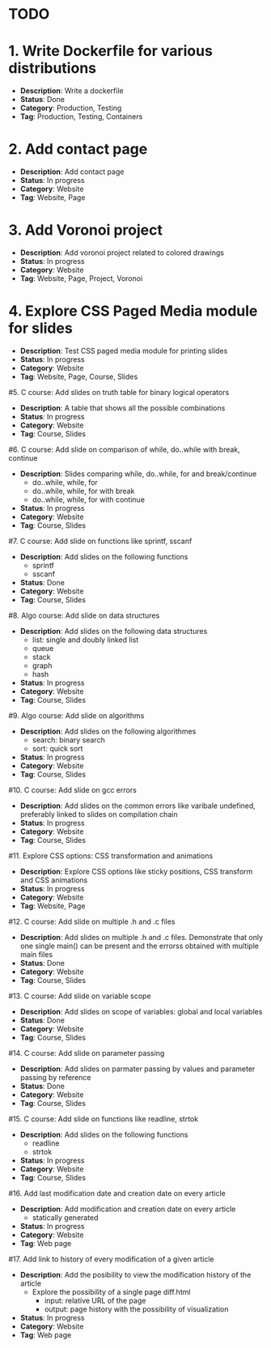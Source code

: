 # TODO
# 1. Write Dockerfile for various distributions
 - __Description__: Write a dockerfile
 - __Status__: Done
 - __Category__: Production, Testing 
 - __Tag__: Production, Testing, Containers

# 2. Add contact page
 - __Description__: Add contact page
 - __Status__: In progress
 - __Category__: Website
 - __Tag__: Website, Page

# 3. Add Voronoi project
 - __Description__: Add voronoi project related to colored drawings
 - __Status__: In progress
 - __Category__: Website
 - __Tag__: Website, Page, Project, Voronoi

# 4. Explore CSS Paged Media module for slides 
 - __Description__: Test CSS paged media module for printing slides 
 - __Status__: In progress
 - __Category__: Website
 - __Tag__: Website, Page, Course, Slides

#5. C course: Add slides on truth table for binary logical operators 
 - __Description__: A table that shows all the possible combinations
 - __Status__: In progress
 - __Category__: Website
 - __Tag__: Course, Slides

#6. C course: Add slide on comparison of while, do..while with break, continue
 - __Description__: Slides comparing while, do..while, for and break/continue
    - do..while, while, for
    - do..while, while, for with break
    - do..while, while, for with continue
 - __Status__: In progress
 - __Category__: Website
 - __Tag__: Course, Slides

#7. C course: Add slide on functions like sprintf, sscanf
 - __Description__: Add slides on the following functions
    - sprintf
    - sscanf
 - __Status__: Done
 - __Category__: Website
 - __Tag__: Course, Slides

#8. Algo course: Add slide on data structures
 - __Description__: Add slides on the following data structures
    - list: single and doubly linked list
    - queue
    - stack
    - graph
    - hash
 - __Status__: In progress
 - __Category__: Website
 - __Tag__: Course, Slides

#9. Algo course: Add slide on algorithms
 - __Description__: Add slides on the following algorithmes
    - search: binary search
    - sort: quick sort
 - __Status__: In progress
 - __Category__: Website
 - __Tag__: Course, Slides

#10. C course: Add slide on gcc errors
 - __Description__: Add slides on the common errors like varibale undefined, preferably linked to slides on compilation chain
 - __Status__: In progress
 - __Category__: Website
 - __Tag__: Course, Slides

#11. Explore CSS options: CSS transformation and animations
 - __Description__: Explore CSS options like sticky positions, CSS transform and CSS animations
 - __Status__: In progress
 - __Category__: Website
 - __Tag__: Website, Page

#12. C course: Add slide on multiple .h and .c files
 - __Description__: Add slides on multiple .h and .c files. Demonstrate that only one single main() can be present  and the errorss obtained with multiple main files
 - __Status__: Done
 - __Category__: Website
 - __Tag__: Course, Slides

#13. C course: Add slide on variable scope
 - __Description__: Add slides on scope of variables: global and local variables 
 - __Status__: Done
 - __Category__: Website
 - __Tag__: Course, Slides

#14. C course: Add slide on parameter passing 
 - __Description__: Add slides on parmater passing by values and parameter passing by reference 
 - __Status__: Done
 - __Category__: Website
 - __Tag__: Course, Slides

#15. C course: Add slide on functions like readline, strtok
 - __Description__: Add slides on the following functions
    - readline
    - strtok
 - __Status__: In progress
 - __Category__: Website
 - __Tag__: Course, Slides

#16. Add last modification date and creation date on every article
 - __Description__: Add modification and creation date on every article
    - statically generated
 - __Status__: In progress
 - __Category__: Website
 - __Tag__: Web page 

#17. Add link to history of every modification of a given article 
 - __Description__: Add the posibility to view the modification history of the article 
    - Explore the possibility of a single page diff.html
      - input: relative URL of the page
      - output: page history with the possibility of visualization
 - __Status__: In progress
 - __Category__: Website
 - __Tag__: Web page 

